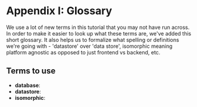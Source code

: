 # Appendix I: Glossary

We use a lot of new terms in this tutorial that you may not have run across. In order to make it easier to look up what these terms are, we've added this short glossary. It also helps us to formalize what spelling or definitions we're going with - 'datastore' over 'data store', isomorphic meaning platform agnostic as opposed to just frontend vs backend, etc.

## Terms to use

* **database**:
* **datastore**:
* **isomorphic**:

